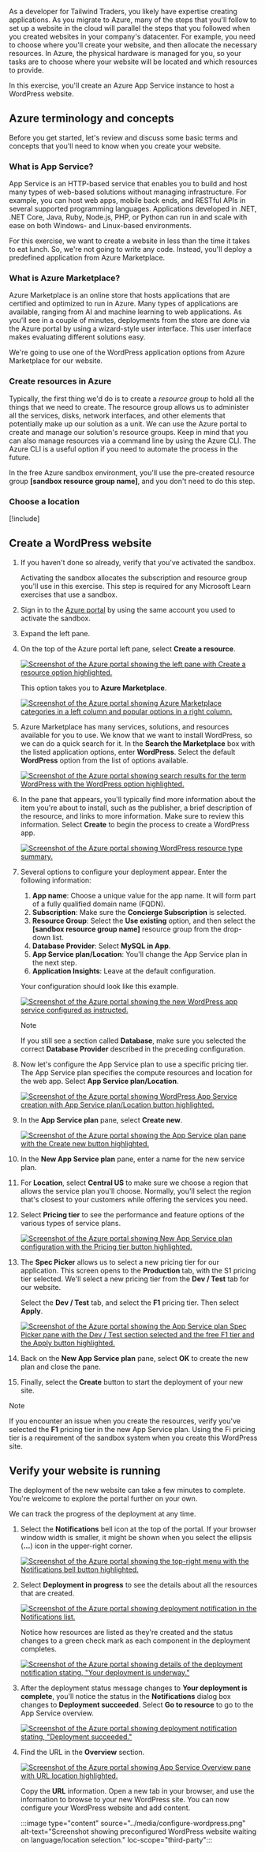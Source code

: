 As a developer for Tailwind Traders, you likely have expertise creating applications. As you migrate to Azure, many of the steps that you'll follow to set up a website in the cloud will parallel the steps that you followed when you created websites in your company's datacenter. For example, you need to choose where you'll create your website, and then allocate the necessary resources. In Azure, the physical hardware is managed for you, so your tasks are to choose where your website will be located and which resources to provide.

In this exercise, you'll create an Azure App Service instance to host a WordPress website.

## Azure terminology and concepts

Before you get started, let's review and discuss some basic terms and concepts that you'll need to know when you create your website.

### What is App Service?

App Service is an HTTP-based service that enables you to build and host many types of web-based solutions without managing infrastructure. For example, you can host web apps, mobile back ends, and RESTful APIs in several supported programming languages. Applications developed in .NET, .NET Core, Java, Ruby, Node.js, PHP, or Python can run in and scale with ease on both Windows- and Linux-based environments.

For this exercise, we want to create a website in less than the time it takes to eat lunch. So, we're not going to write any code. Instead, you'll deploy a predefined application from Azure Marketplace.

### What is Azure Marketplace?

Azure Marketplace is an online store that hosts applications that are certified and optimized to run in Azure. Many types of applications are available, ranging from AI and machine learning to web applications. As you'll see in a couple of minutes, deployments from the store are done via the Azure portal by using a wizard-style user interface. This user interface makes evaluating different solutions easy.

We're going to use one of the WordPress application options from Azure Marketplace for our website.

### Create resources in Azure

Typically, the first thing we'd do is to create a *resource group* to hold all the things that we need to create. The resource group allows us to administer all the services, disks, network interfaces, and other elements that potentially make up our solution as a unit. We can use the Azure portal to create and manage our solution's resource groups. Keep in mind that you can also manage resources via a command line by using the Azure CLI. The Azure CLI is a useful option if you need to automate the process in the future.

In the free Azure sandbox environment, you'll use the pre-created resource group **<rgn>[sandbox resource group name]</rgn>**, and you don't need to do this step.

### Choose a location

[!include[](../../../includes/azure-sandbox-regions-first-mention-note.md)]

## Create a WordPress website

1. If you haven't done so already, verify that you've activated the sandbox.

    Activating the sandbox allocates the subscription and resource group you'll use in this exercise. This step is required for any Microsoft Learn exercises that use a sandbox.

1. Sign in to the [Azure portal](https://portal.azure.com/learn.docs.microsoft.com?azure-portal=true) by using the same account you used to activate the sandbox.

1. Expand the left pane.

1. On the top of the Azure portal left pane, select **Create a resource**.

    [![Screenshot of the Azure portal showing the left pane with Create a resource option highlighted.](../media/create-resource.png)](../media/create-resource-expanded.png#lightbox)

    This option takes you to **Azure Marketplace**.

    [![Screenshot of the Azure portal showing Azure Marketplace categories in a left column and popular options in a right column.](../media/azure-marketplace.png)](../media/azure-marketplace-expanded.png#lightbox)

1. Azure Marketplace has many services, solutions, and resources available for you to use. We know that we want to install WordPress, so we can do a quick search for it. In the **Search the Marketplace** box with the listed application options, enter **WordPress**. Select the default **WordPress** option from the list of options available.

    [![Screenshot of the Azure portal showing search results for the term WordPress with the WordPress option highlighted.](../media/search-select-wordpress.png)](../media/search-select-wordpress-expanded.png#lightbox)

1. In the pane that appears, you'll typically find more information about the item you're about to install, such as the publisher, a brief description of the resource, and links to more information. Make sure to review this information. Select **Create** to begin the process to create a WordPress app.

    [![Screenshot of the Azure portal showing WordPress resource type summary.](../media/create-site.png)](../media/create-site-expanded.png#lightbox)

1. Several options to configure your deployment appear. Enter the following information:

    1. **App name**: Choose a unique value for the app name. It will form part of a fully qualified domain name (FQDN).
    1. **Subscription**: Make sure the **Concierge Subscription** is selected.
    1. **Resource Group**: Select the **Use existing** option, and then select the **<rgn>[sandbox resource group name]</rgn>** resource group from the drop-down list.
    1. **Database Provider**: Select **MySQL in App**.
    1. **App Service plan/Location**: You'll change the App Service plan in the next step.
    1. **Application Insights**: Leave at the default configuration.

    Your configuration should look like this example.

    [![Screenshot of the Azure portal showing the new WordPress app service configured as instructed.](../media/config-info-create.png)](../media/config-info-create-expanded.png#lightbox)
    
    > [!NOTE]
    > If you still see a section called **Database**, make sure you selected the correct **Database Provider** described in the preceding configuration.

1. Now let's configure the App Service plan to use a specific pricing tier. The App Service plan specifies the compute resources and location for the web app. Select **App Service plan/Location**.

    [![Screenshot of the Azure portal showing WordPress App Service creation with App Service plan/Location button highlighted.](../media/config-app-service-plan.png)](../media/config-app-service-plan-expanded.png#lightbox)

1. In the **App Service plan** pane, select **Create new**.

    [![Screenshot of the Azure portal showing the App Service plan pane with the Create new button highlighted.](../media/new-app-service-plan.png)](../media/new-app-service-plan-expanded.png#lightbox)

1. In the **New App Service plan** pane, enter a name for the new service plan.

1. For **Location**, select **Central US** to make sure we choose a region that allows the service plan you'll choose. Normally, you'll select the region that's closest to your customers while offering the services you need.

1. Select **Pricing tier** to see the performance and feature options of the various types of service plans.

    [![Screenshot of the Azure portal showing New App Service plan configuration with the Pricing tier button highlighted.](../media/new-service-plan-config.png)](../media/new-service-plan-config-expanded.png#lightbox)

1. The **Spec Picker** allows us to select a new pricing tier for our application. This screen opens to the **Production** tab, with the S1 pricing tier selected. We'll select a new pricing tier from the **Dev / Test** tab for our website.

    Select the **Dev / Test** tab, and select the **F1** pricing tier. Then select **Apply**.

    [![Screenshot of the Azure portal showing the App Service plan Spec Picker pane with the Dev / Test section selected and the free F1 tier and the Apply button highlighted.](../media/select-pricing-tier.png)](../media/select-pricing-tier-expanded.png#lightbox)

1. Back on the **New App Service plan** pane, select **OK** to create the new plan and close the pane.

1. Finally, select the **Create** button to start the deployment of your new site.

> [!NOTE]
> If you encounter an issue when you create the resources, verify you've selected the **F1** pricing tier in the new App Service plan. Using the Fi pricing tier is a requirement of the sandbox system when you create this WordPress site.

## Verify your website is running

The deployment of the new website can take a few minutes to complete. You're welcome to explore the portal further on your own.

We can track the progress of the deployment at any time.

1. Select the **Notifications** bell icon at the top of the portal. If your browser window width is smaller, it might be shown when you select the ellipsis (**...**) icon in the upper-right corner.

    [![Screenshot of the Azure portal showing the top-right menu with the Notifications bell button highlighted.](../media/notification-bell.png)](../media/notification-bell-expanded.png#lightbox)

1. Select **Deployment in progress** to see the details about all the resources that are created.

    [![Screenshot of the Azure portal showing deployment notification in the Notifications list.](../media/notification-bell-info.png)](../media/notification-bell-info-expanded.png#lightbox)

    Notice how resources are listed as they're created and the status changes to a green check mark as each component in the deployment completes.

    [![Screenshot of the Azure portal showing details of the deployment notification stating, "Your deployment is underway."](../media/deployment-progress.png)](../media/deployment-progress-expanded.png#lightbox)

1. After the deployment status message changes to **Your deployment is complete**, you'll notice the status in the **Notifications** dialog box changes to **Deployment succeeded**. Select **Go to resource** to go to the App Service overview.

    [![Screenshot of the Azure portal showing deployment notification stating, "Deployment succeeded."](../media/deployment-complete.png)](../media/deployment-complete-expanded.png#lightbox)

1. Find the URL in the **Overview** section.

    [![Screenshot of the Azure portal showing App Service Overview pane with URL location highlighted.](../media/website-url.png)](../media/website-url-expanded.png#lightbox)

    Copy the **URL** information. Open a new tab in your browser, and use the information to browse to your new WordPress site. You can now configure your WordPress website and add content.

    :::image type="content" source="../media/configure-wordpress.png" alt-text="Screenshot showing preconfigured WordPress website waiting on language/location selection." loc-scope="third-party":::
